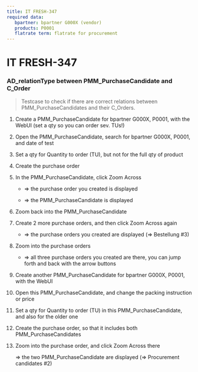 ```yaml
---
title: IT FRESH-347
required data:
   bpartner: bpartner G000X (vendor)
   products: P0001
   flatrate term: flatrate for procurement 
---
```


# IT FRESH-347
### AD_relationType between PMM_PurchaseCandidate and C_Order
> Testcase to check if there are correct relations
> between PMM_PurchaseCandidates and their C_Orders.


1. Create a PMM_PurchaseCandidate for bpartner G000X, P0001, with the WebUI (set a qty so you can order sev. TUs!)
	
1. Open the PMM_PurchaseCandidate, search for bpartner G000X, P0001, and date of test

1. Set a qty for Quantity to order (TU), but not for the full qty of product

1. Create the purchase order

1. In the PMM_PurchaseCandidate, click Zoom Across

	* => the purchase order you created is displayed
	

	* => the PMM_PurchaseCandidate is displayed
	
1. Zoom back into the PMM_PurchaseCandidate
	
1. Create 2 more purchase orders, and then click Zoom Across again

	* => the purchase orders you created are displayed (=> Bestellung #3)
	
1. Zoom into the purchase orders

	* => all three purchase orders you created are there, you can jump forth and back with the arrow buttons
	
1. Create another PMM_PurchaseCandidate for bpartner G000X, P0001, with the WebUI

1. Open this PMM_PurchaseCandidate, and change the packing instruction or price

1. Set a qty for Quantity to order (TU) in this PMM_PurchaseCandidate, and also for the older one

1. Create the purchase order, so that it includes both PMM_PurchaseCandidates

1. Zoom into the purchase order, and click Zoom Across there

	 => the two PMM_PurchaseCandidate are displayed (=> Procurement candidates #2)

